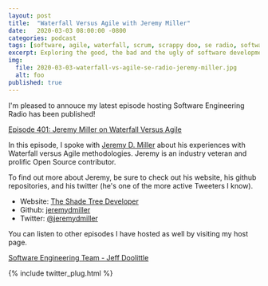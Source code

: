 ```yaml
---
layout: post
title:  "Waterfall Versus Agile with Jeremy Miller"
date:   2020-03-03 08:00:00 -0800
categories: podcast
tags: [software, agile, waterfall, scrum, scrappy doo, se radio, software engineering radio]
excerpt: Exploring the good, the bad and the ugly of software development methodologies
img:
  file: 2020-03-03-waterfall-vs-agile-se-radio-jeremy-miller.jpg
  alt: foo
published: true
---
```


I'm pleased to annouce my latest episode hosting Software Engineering Radio has been published!

[Episode 401: Jeremy Miller on Waterfall Versus Agile](https://www.se-radio.net/2020/03/episode-401-jeremy-miller-on-waterfall-versus-agile/)

In this episode, I spoke with [Jeremy D. Miller](https://jeremydmiller.com/) about his experiences with Waterfall versus Agile methodologies. Jeremy is an industry veteran and prolific Open Source contributor.

To find out more about Jeremy, be sure to check out his website, his github repositories, and his twitter (he's one of the more active Tweeters I know).

* Website: [The Shade Tree Developer](https://jeremydmiller.com/)
* Github: [jeremydmiller](https://github.com/jeremydmiller)
* Twitter: [@jeremydmiller](https://twitter.com/jeremydmiller)

You can listen to other episodes I have hosted as well by visiting my host page.

[Software Engineering Team - Jeff Doolittle](https://www.se-radio.net/team/jeff-doolittle/)

{% include twitter_plug.html %}
